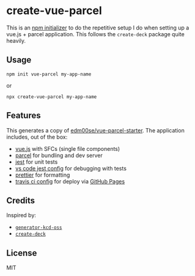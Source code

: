 # create-vue-parcel

This is an [npm initializer]() to do the repetitive setup I do when setting up a vue.js + parcel application. This follows the `create-deck` package quite heavily.

## Usage

`npm init vue-parcel my-app-name`

or

`npx create-vue-parcel my-app-name`

## Features

This generates a copy of [edm00se/vue-parcel-starter](https://github.com/edm00se/vue-parcel-starter). The application includes, out of the box:

- [vue.js](https://npm.im/vue) with SFCs (single file components)
- [parcel](https://npm.im/parcel-bundler) for bundling and dev server
- [jest](https://npm.im/jest) for unit tests
- [vs code jest config](.vscode/launch.json) for debugging with tests
- [prettier](https://npm.im/prettier) for formatting
- [travis ci config](.travis.yml) for deploy via [GitHub Pages](https://pages.github.com/)

## Credits

Inspired by:

- [`generator-kcd-oss`](https://github.com/kentcdodds/generator-kcd-oss)
- [`create-deck`](https://github.com/jxnblk/mdx-deck/tree/master/create-deck)

## License

MIT
